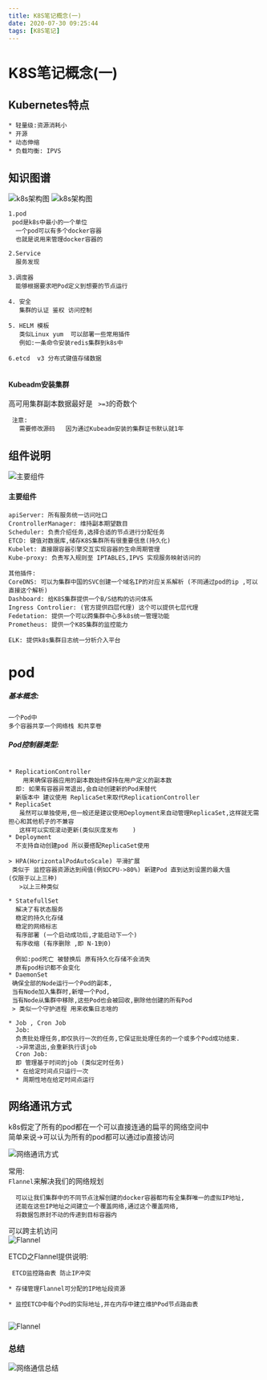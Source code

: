 ```yaml
---
title: K8S笔记概念(一)
date: 2020-07-30 09:25:44
tags: [K8S笔记]
---
```


# K8S笔记概念(一)
## Kubernetes特点
```
* 轻量级:资源消耗小
* 开源
* 动态伸缩
* 负载均衡: IPVS

```
<!--more-->

## 知识图谱
![k8s架构图](/img/2020-07-25/7.png)
![k8s架构图](/img/2020-07-25/15.png)

```
1.pod
 pod是k8s中最小的一个单位
  一个pod可以有多个docker容器
  也就是说用来管理docker容器的

2.Service
  服务发现

3.调度器
  能够根据要求吧Pod定义到想要的节点运行
  
4. 安全
   集群的认证 鉴权 访问控制
   
5. HELM 模板 
   类似Linux yum  可以部署一些常用插件
   例如:一条命令安装redis集群到k8s中 
 
6.etcd  v3 分布式键值存储数据    
   
```

#### Kubeadm安装集群
高可用集群副本数据最好是 ` >=3`的奇数个
```
 注意:
   需要修改源码   因为通过Kubeadm安装的集群证书默认就1年

```

## 组件说明
![主要组件](/img/2020-07-25/14.png)
#### 主要组件
```
apiServer: 所有服务统一访问吐口
CrontrollerManager: 维持副本期望数目
Scheduler: 负责介绍任务,选择合适的节点进行分配任务
ETCD: 键值对数据库,储存K8S集群所有很重要信息(持久化)
Kubelet: 直接跟容器引擎交互实现容器的生命周期管理
Kube-proxy: 负责写入规则至 IPTABLES,IPVS 实现服务映射访问的

其他插件:
CoreDNS: 可以为集群中国的SVC创建一个域名IP的对应关系解析 (不同通过pod的ip ,可以直接这个解析)
Dashboard: 给K8S集群提供一个B/S结构的访问体系
Ingress Controlier: (官方提供四层代理) 这个可以提供七层代理
Fedetation: 提供一个可以跨集群中心多k8s统一管理功能
Prometheus: 提供一个K8S集群的监控能力

ELK: 提供k8s集群日志统一分析介入平台

```

# pod

##### 基本概念:
```
一个Pod中
多个容器共享一个网络栈 和共享卷
```

##### Pod控制器类型:
```

* ReplicationController 
    用来确保容器应用的副本数始终保持在用户定义的副本数
  即: 如果有容器异常退出,会自动创建新的Pod来替代
  新版本中 建议使用 ReplicaSet来取代ReplicationController
* ReplicaSet
   虽然可以单独使用,但一般还是建议使用Deployment来自动管理ReplicaSet,这样就无需担心和其他机子的不兼容
   这样可以实现滚动更新(类似灰度发布    )
* Deployment
  不支持自动创建pod 所以要搭配ReplicaSet使用

> HPA(HorizontalPodAutoScale) 平滑扩展
 类似于 监控容器资源达到阀值(例如CPU->80%) 新建Pod 直到达到设置的最大值
(仅限于以上三种)
   >以上三种类似
   
* StatefullSet
  解决了有状态服务 
  稳定的持久化存储
  稳定的网络标志
  有序部署 (一个启动成功后,才能启动下一个)
  有序收缩 (有序删除 ,即 N-1到0)
  
  例如:pod死亡 被替换后 原有持久化存储不会消失
  原有pod标识都不会变化
* DaemonSet
 确保全部的Node运行一个Pod的副本,
 当有Node加入集群时,新增一个Pod,
 当有Node从集群中移除,这些Pod也会被回收,删除他创建的所有Pod
 > 类似一个守护进程 用来收集日志啥的

* Job , Cron Job
  Job:
  负责批处理任务,即仅执行一次的任务,它保证批处理任务的一个或多个Pod成功结束.
  ->异常退出,会重新执行该job
  Cron Job:
  即 管理基于时间的job (类似定时任务)
  * 在给定时间点只运行一次
  * 周期性地在给定时间点运行
```

## 网络通讯方式

k8s假定了所有的pod都在一个可以直接连通的扁平的网络空间中  
简单来说->可以认为所有的pod都可以通过ip直接访问 

![网络通讯方式](/img/2020-07-25/8.png)   

常用:  
  `Flannel`来解决我们的网络规划  
```
  可以让我们集群中的不同节点注解创建的docker容器都均有全集群唯一的虚拟IP地址,
  还能在这些IP地址之间建立一个覆盖网络,通过这个覆盖网络,
  将数据包原封不动的传递到目标容器内
```
  可以跨主机访问   
  ![Flannel](/img/2020-07-25/9.png)  

  ETCD之Flannel提供说明:
 ```
  ETCD监控路由表 防止IP冲突 
  
 * 存储管理Flannel可分配的IP地址段资源
 
 * 监控ETCD中每个Pod的实际地址,并在内存中建立维护Pod节点路由表
  
 ```

  ![Flannel](/img/2020-07-25/10.png)  

 ### 总结
  ![网络通信总结](/img/2020-07-25/11.png)  
